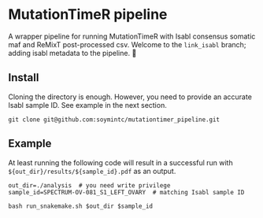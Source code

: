# MutationTimeR pipeline
A wrapper pipeline for running MutationTimeR with Isabl consensus somatic maf and ReMixT post-processed csv.
Welcome to the `link_isabl` branch; adding isabl metadata to the pipeline. :construction_worker:

## Install
Cloning the directory is enough. However, you need to provide an accurate Isabl sample ID. See example in the next section.
```
git clone git@github.com:soymintc/mutationtimer_pipeline.git
```

## Example
At least running the following code will result in a successful run with `${out_dir}/results/${sample_id}.pdf` as an output.
```
out_dir=./analysis  # you need write privilege
sample_id=SPECTRUM-OV-081_S1_LEFT_OVARY  # matching Isabl sample ID

bash run_snakemake.sh $out_dir $sample_id
```
